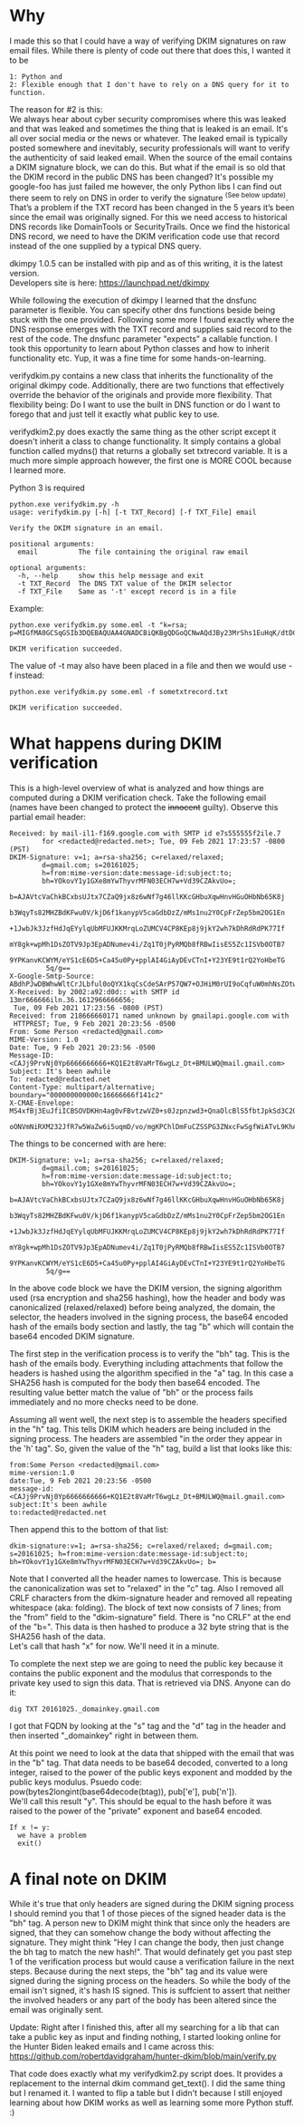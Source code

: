 # Why
I made this so that I could have a way of verifying DKIM signatures on raw email files. While there is plenty of code out there that does this, I wanted it to be

    1: Python and 
    2: Flexible enough that I don't have to rely on a DNS query for it to function.

The reason for #2 is this:  
We always hear about cyber security compromises where this was leaked and that was leaked and sometimes the thing that is leaked is an email. It's all over social media or the news or whatever. The leaked email is typically posted somewhere and inevitably, security professionals will want to verify the authenticity of said leaked email. When the source of the email contains a DKIM signature block, we can do this. But what if the email is so old that the DKIM record in the public DNS has been changed? It's possible my google-foo has just failed me however, the only Python libs I can find out there seem to rely on DNS in order to verify the signature <sup>(See below update)</sup>. That’s a problem if the TXT record has been changed in the 5 years it’s been since the email was originally signed. For this we need access to historical DNS records like DomainTools or SecurityTrails. Once we find the historical DNS record, we need to have the DKIM verification code use that record instead of the one supplied by a typical DNS query.

dkimpy 1.0.5 can be installed with pip and as of this writing, it is the latest version.  
Developers site is here: https://launchpad.net/dkimpy

While following the execution of dkimpy I learned that the dnsfunc parameter is flexible. You can specify other dns functions beside being stuck with the one provided. Following some more I found exactly where the DNS response emerges with the TXT record and supplies said record to the rest of the code. The dnsfunc parameter "expects" a callable function. I took this opportunity to learn about Python classes and how to inherit functionality etc. Yup, it was a fine time for some hands-on-learning.

verifydkim.py contains a new class that inherits the functionality of the original dkimpy code. Additionally, there are two functions that effectively override the behavior of the originals and provide more flexibility. That flexibility being: Do I want to use the built in DNS function or do I want to forego that and just tell it exactly what public key to use.

verifydkim2.py does exactly the same thing as the other script except it doesn't inherit a class to change functionality. It simply contains a global function called mydns() that returns a globally set txtrecord variable. It is a much more simple approach however, the first one is MORE COOL because I learned more.

Python 3 is required


```
python.exe verifydkim.py -h
usage: verifydkim.py [-h] [-t TXT_Record] [-f TXT_File] email

Verify the DKIM signature in an email.

positional arguments:
  email          The file containing the original raw email

optional arguments:
  -h, --help     show this help message and exit
  -t TXT_Record  The DNS TXT value of the DKIM selector
  -f TXT_File    Same as '-t' except record is in a file
```

Example:
```
python.exe verifydkim.py some.eml -t "k=rsa; p=MIGfMA0GCSqGSIb3DQEBAQUAA4GNADCBiQKBgQDGoQCNwAQdJBy23MrShs1EuHqK/dtDC33QrTqgWd9CJmtM3CK2ZiTYugkhcxnkEtGbzg+IJqcDRNkZHyoRezTf6QbinBB2dbyANEuwKI5DVRBFowQOj9zvM3IvxAEboMlb0szUjAoML94HOkKuGuCkdZ1gbVEi3GcVwrIQphal1QIDAQAB"

DKIM verification succeeded.
```

The value of -t may also have been placed in a file and then we would use -f instead:
```
python.exe verifydkim.py some.eml -f sometxtrecord.txt

DKIM verification succeeded.
```

# What happens during DKIM verification
This is a high-level overview of what is analyzed and how things are computed during a DKIM verification check. Take the following email (names have been changed to protect the ~~innocent~~ guilty). Observe this partial email header:

```
Received: by mail-il1-f169.google.com with SMTP id e7s555555f2ile.7
        for <redacted@redacted.net>; Tue, 09 Feb 2021 17:23:57 -0800 (PST)
DKIM-Signature: v=1; a=rsa-sha256; c=relaxed/relaxed;
        d=gmail.com; s=20161025;
        h=from:mime-version:date:message-id:subject:to;
        bh=YOkovY1y1GXe8mYwThyvrMFN03ECH7w+Vd39CZAkvUo=;
        b=AJAVtcVaChkBCxbsUJtx7CZaQ9jx8z6wNf7g46llKKcGHbuXqwHnvHGuOHbNb65K8j
         b3WqyTs82MHZBdKFwu0V/kjD6f1kanypV5caGdbDzZ/mMs1nu2Y0CpFrZep5bm2OG1En
         +1JwbJk3JzfHdJqEYylqUbMFUJKKMrqLoZUMCV4CP8KEp8j9jkY2wh7kDhRdRdPK77If
         mY8gk+wpMh1DsZOTV9Jp3EpADNumev4i/Zq1T0jPyRMQb8fRBwIisES5Zc1ISVb0OTB7
         9YPKanvKCWYM/eYS1cE6D5+Ca45u0Py+pplAI4GiAyDEvCTnI+Y23YE9t1rQ2YoHbeTG
         5q/g==
X-Google-Smtp-Source: ABdhPJwDBWhwWltCrJLbful0oQYX1kqCsCdeSArP57QW7+OJHiM0rUI9oCqfuW0mhNsZOtwzaVn+fuAHUR79xTgohIQ=
X-Received: by 2002:a92:d0d:: with SMTP id 13mr666666iln.36.1612966666656;
 Tue, 09 Feb 2021 17:23:56 -0800 (PST)
Received: from 218666660171 named unknown by gmailapi.google.com with
 HTTPREST; Tue, 9 Feb 2021 20:23:56 -0500
From: Some Person <redacted@gmail.com>
MIME-Version: 1.0
Date: Tue, 9 Feb 2021 20:23:56 -0500
Message-ID: <CAJj9PrvNj0Yp6666666666+KQ1E2t8VaMrT6wgLz_Dt+BMULWQ@mail.gmail.com>
Subject: It's been awhile
To: redacted@redacted.net
Content-Type: multipart/alternative; boundary="000000000000c16666666f141c2"
X-CMAE-Envelope: MS4xfBj3EuJfiICBSOVDKHn4ag0vFBvtzwVZ0+s0Jzpnzwd3+QnaOlcBlS5fbtJpkSd3C2ObAruSIy1sWpcHJky1cufLKZrvIsCugZF3+WE0n25DEuRpzJPL
 oONVmNiRXM232JfR7w5WaZw6i5uqmD/vo/mgKPChlDmFuCZSSPG3ZNxcFwSgfWiATvL9KhAV67auSS80/KIpw1NKkJDI3qXrIl8=
```

The things to be concerned with are here:
```
DKIM-Signature: v=1; a=rsa-sha256; c=relaxed/relaxed;
        d=gmail.com; s=20161025;
        h=from:mime-version:date:message-id:subject:to;
        bh=YOkovY1y1GXe8mYwThyvrMFN03ECH7w+Vd39CZAkvUo=;
        b=AJAVtcVaChkBCxbsUJtx7CZaQ9jx8z6wNf7g46llKKcGHbuXqwHnvHGuOHbNb65K8j
         b3WqyTs82MHZBdKFwu0V/kjD6f1kanypV5caGdbDzZ/mMs1nu2Y0CpFrZep5bm2OG1En
         +1JwbJk3JzfHdJqEYylqUbMFUJKKMrqLoZUMCV4CP8KEp8j9jkY2wh7kDhRdRdPK77If
         mY8gk+wpMh1DsZOTV9Jp3EpADNumev4i/Zq1T0jPyRMQb8fRBwIisES5Zc1ISVb0OTB7
         9YPKanvKCWYM/eYS1cE6D5+Ca45u0Py+pplAI4GiAyDEvCTnI+Y23YE9t1rQ2YoHbeTG
         5q/g==
```

In the above code block we have the DKIM version, the signing algorithm used (rsa encryption and sha256 hashing), how the header and body was canonicalized (relaxed/relaxed) before being analyzed, the domain, the selector, the headers involved in the signing process, the base64 encoded hash of the emails body section and lastly, the tag "b" which will contain the base64 encoded DKIM signature.

The first step in the verification process is to verify the "bh" tag. This is the hash of the emails body. Everything including attachments that follow the headers is hashed using the algorithm specified in the "a" tag. In this case a SHA256 hash is computed for the body then base64 encoded. The resulting value better match the value of "bh" or the process fails immediately and no more checks need to be done.

Assuming all went well, the next step is to assemble the headers specified in the "h" tag. This tells DKIM which headers are being included in the signing process. The headers are assembled "in the order they appear in the 'h' tag". So, given the value of the "h" tag, build a list that looks like this:
```
from:Some Person <redacted@gmail.com>
mime-version:1.0
date:Tue, 9 Feb 2021 20:23:56 -0500
message-id:<CAJj9PrvNj0Yp6666666666+KQ1E2t8VaMrT6wgLz_Dt+BMULWQ@mail.gmail.com>
subject:It's been awhile
to:redacted@redacted.net
```

Then append this to the bottom of that list:
```
dkim-signature:v=1; a=rsa-sha256; c=relaxed/relaxed; d=gmail.com; s=20161025; h=from:mime-version:date:message-id:subject:to; bh=YOkovY1y1GXe8mYwThyvrMFN03ECH7w+Vd39CZAkvUo=; b=
```

Note that I converted all the header names to lowercase. This is because the canonicalization was set to "relaxed" in the "c" tag. Also I removed all CRLF characters from the dkim-signature header and removed all repeating whitespace (aka: folding). The block of text now consists of 7 lines; from the "from" field to the "dkim-signature" field. There is "no CRLF" at the end of the "b=". This data is then hashed to produce a 32 byte string that is the SHA256 hash of the data.  
Let's call that hash "x" for now. We'll need it in a minute.

To complete the next step we are going to need the public key because it contains the public exponent and the modulus that corresponds to the private key used to sign this data. That is retrieved via DNS. Anyone can do it:
```
dig TXT 20161025._domainkey.gmail.com
```

I got that FQDN by looking at the "s" tag and the "d" tag in the header and then inserted "\_domainkey" right in between them.

At this point we need to look at the data that shipped with the email that was in the "b" tag. That data needs to be base64 decoded, converted to a long integer, raised to the power of the public keys exponent and modded by the public keys modulus. Psuedo code: pow(bytes2longint(base64decode(btag)), pub['e'], pub['n']).  
We'll call this result "y". This should be equal to the hash before it was raised to the power of the "private" exponent and base64 encoded.

```
If x != y:
  we have a problem
  exit()
```

# A final note on DKIM
While it's true that only headers are signed during the DKIM signing process I should remind you that 1 of those pieces of the signed header data is the "bh" tag. A person new to DKIM might think that since only the headers are signed, that they can somehow change the body without affecting the signature. They might think "Hey I can change the body, then just change the bh tag to match the new hash!". That would definately get you past step 1 of the verification process but would cause a verification failure in the next steps. Because during the next steps, the "bh" tag and its value were signed during the signing process on the headers. So while the body of the email isn't signed, it's hash IS signed. This is suffcient to assert that neither the involved headers or any part of the body has been altered since the email was originally sent.

Update: Right after I finished this, after all my searching for a lib that can take a public key as input and finding nothing, I started looking online for the Hunter Biden leaked emails and I came across this:  
https://github.com/robertdavidgraham/hunter-dkim/blob/main/verify.py

That code does exactly what my verifydkim2.py script does. It provides a replacement to the internal dkim command get_text(). I did the same thing but I renamed it. I wanted to flip a table but I didn't because I still enjoyed learning about how DKIM works as well as learning some more Python stuff. :)
